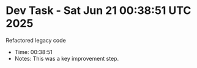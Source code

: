 # Dev Task - Sat Jun 21 00:38:51 UTC 2025
Refactored legacy code
- Time: 00:38:51
- Notes: This was a key improvement step.
